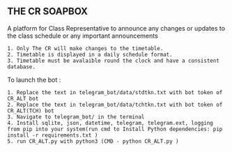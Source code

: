 ## THE CR SOAPBOX
A platform for Class Representative to announce any changes or updates to the class schedule or any important announcements

    1. Only The CR will make changes to the timetable.
    2. Timetable is displayed in a daily schedule format.
    3. Timetable must be avalaible round the clock and have a consistent database.

To launch the bot :

    1. Replace the text in telegram_bot/data/stdtkn.txt with bot token of CR_ALT bot
    2. Replace the text in telegram_bot/data/tchtkn.txt with bot token of CR_ALT(TCH) bot
    3. Navigate to telegram_bot/ in the terminal
    4. Install sqlite, json, datetime, telegram, telegram.ext, logging from pip into your system(run cmd to Install Python dependencies: pip install -r requirements.txt )
    5. run CR_ALT.py with python3 (CMD - python CR_ALT.py )
